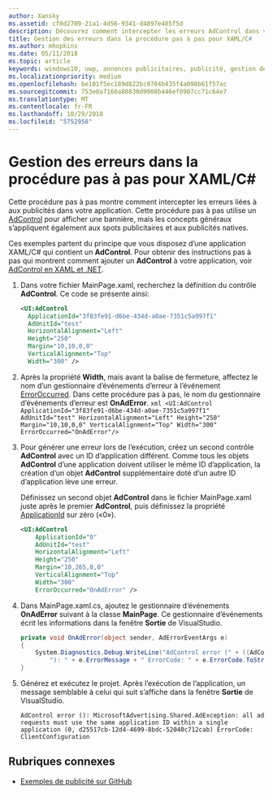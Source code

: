 ```yaml
---
author: Xansky
ms.assetid: cf0d2709-21a1-4d56-9341-d4897e405f5d
description: Découvrez comment intercepter les erreurs AdControl dans votre application.
title: Gestion des erreurs dans la procédure pas à pas pour XAML/C#
ms.author: mhopkins
ms.date: 05/11/2018
ms.topic: article
keywords: windows10, uwp, annonces publicitaires, publicité, gestion des erreurs, XAML, c#
ms.localizationpriority: medium
ms.openlocfilehash: be101f5ec189d822bc9704b435f4a098b61f57ac
ms.sourcegitcommit: 753e0a7160a88830d9908b446ef0907cc71c64e7
ms.translationtype: MT
ms.contentlocale: fr-FR
ms.lasthandoff: 10/29/2018
ms.locfileid: "5752958"
---
```

# <a name="error-handling-in-xamlc-walkthrough"></a>Gestion des erreurs dans la procédure pas à pas pour XAML/C#

Cette procédure pas à pas montre comment intercepter les erreurs liées à aux publicités dans votre application. Cette procédure pas à pas utilise un [AdControl](https://docs.microsoft.com/uwp/api/microsoft.advertising.winrt.ui.adcontrol) pour afficher une bannière, mais les concepts généraux s’appliquent également aux spots publicitaires et aux publicités natives.

Ces exemples partent du principe que vous disposez d’une application XAML/C# qui contient un **AdControl**. Pour obtenir des instructions pas à pas qui montrent comment ajouter un **AdControl** à votre application, voir [AdControl en XAML et .NET](adcontrol-in-xaml-and--net.md). 

1.  Dans votre fichier MainPage.xaml, recherchez la définition du contrôle **AdControl**. Ce code se présente ainsi:
    ``` xml
    <UI:AdControl
      ApplicationId="3f83fe91-d6be-434d-a0ae-7351c5a997f1"
      AdUnitId="test"
      HorizontalAlignment="Left"
      Height="250"
      Margin="10,10,0,0"
      VerticalAlignment="Top"
      Width="300" />
    ```

2.   Après la propriété **Width**, mais avant la balise de fermeture, affectez le nom d’un gestionnaire d’événements d’erreur à l’événement [ErrorOccurred](https://docs.microsoft.com/uwp/api/microsoft.advertising.winrt.ui.adcontrol.erroroccurred). Dans cette procédure pas à pas, le nom du gestionnaire d’événements d’erreur est **OnAdError**.
    ``` xml
    <UI:AdControl
      ApplicationId="3f83fe91-d6be-434d-a0ae-7351c5a997f1"
      AdUnitId="test"
      HorizontalAlignment="Left"
      Height="250"
      Margin="10,10,0,0"
      VerticalAlignment="Top"
      Width="300"
      ErrorOccurred="OnAdError"/>
    ```

3.  Pour générer une erreur lors de l’exécution, créez un second contrôle **AdControl** avec un ID d’application différent. Comme tous les objets **AdControl** d’une application doivent utiliser le même ID d’application, la création d’un objet **AdControl** supplémentaire doté d’un autre ID d’application lève une erreur.

    Définissez un second objet **AdControl** dans le fichier MainPage.xaml juste après le premier **AdControl**, puis définissez la propriété [ApplicationId](https://docs.microsoft.com/uwp/api/microsoft.advertising.winrt.ui.adcontrol.applicationid) sur zéro («0»).
    ``` xml
    <UI:AdControl
        ApplicationId="0"
        AdUnitId="test"
        HorizontalAlignment="Left"
        Height="250"
        Margin="10,265,0,0"
        VerticalAlignment="Top"
        Width="300"
        ErrorOccurred="OnAdError" />
    ```

4.  Dans MainPage.xaml.cs, ajoutez le gestionnaire d’événements **OnAdError** suivant à la classe **MainPage**. Ce gestionnaire d’événements écrit les informations dans la fenêtre **Sortie** de VisualStudio.
    ``` csharp
    private void OnAdError(object sender, AdErrorEventArgs e)
    {
        System.Diagnostics.Debug.WriteLine("AdControl error (" + ((AdControl)sender).Name +
            "): " + e.ErrorMessage + " ErrorCode: " + e.ErrorCode.ToString());
    }
    ```

4.  Générez et exécutez le projet. Après l’exécution de l’application, un message semblable à celui qui suit s’affiche dans la fenêtre **Sortie** de VisualStudio.
    ```
    AdControl error (): MicrosoftAdvertising.Shared.AdException: all ad requests must use the same application ID within a single application (0, d25517cb-12d4-4699-8bdc-52040c712cab) ErrorCode: ClientConfiguration
    ```

## <a name="related-topics"></a>Rubriques connexes

* [Exemples de publicité sur GitHub](http://aka.ms/githubads)
